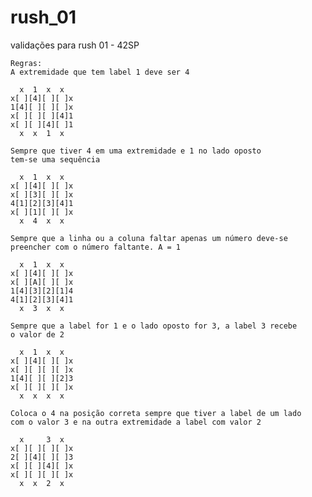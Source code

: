# rush_01
validações para rush 01 - 42SP


    Regras:
    A extremidade que tem label 1 deve ser 4
    
      x  1  x  x
    x[ ][4][ ][ ]x
    1[4][ ][ ][ ]x
    x[ ][ ][ ][4]1
    x[ ][ ][4][ ]1
      x  x  1  x
      
    Sempre que tiver 4 em uma extremidade e 1 no lado oposto 
    tem-se uma sequência 
    
      x  1  x  x
    x[ ][4][ ][ ]x
    x[ ][3][ ][ ]x
    4[1][2][3][4]1
    x[ ][1][ ][ ]x
      x  4  x  x
      
    Sempre que a linha ou a coluna faltar apenas um número deve-se
    preencher com o número faltante. A = 1
    
      x  1  x  x
    x[ ][4][ ][ ]x
    x[ ][A][ ][ ]x
    1[4][3][2][1]4
    4[1][2][3][4]1
      x  3  x  x
      
    Sempre que a label for 1 e o lado oposto for 3, a label 3 recebe
    o valor de 2
    
      x  1  x  x
    x[ ][4][ ][ ]x
    x[ ][ ][ ][ ]x
    1[4][ ][ ][2]3
    x[ ][ ][ ][ ]x
      x  x  x  x
      
    Coloca o 4 na posição correta sempre que tiver a label de um lado
    com o valor 3 e na outra extremidade a label com valor 2
    
      x     3  x
    x[ ][ ][ ][ ]x
    2[ ][4][ ][ ]3
    x[ ][ ][4][ ]x
    x[ ][ ][ ][ ]x
      x  x  2  x

